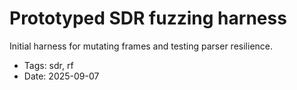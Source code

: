 # Prototyped SDR fuzzing harness

Initial harness for mutating frames and testing parser resilience.

- Tags: sdr, rf
- Date: 2025-09-07
